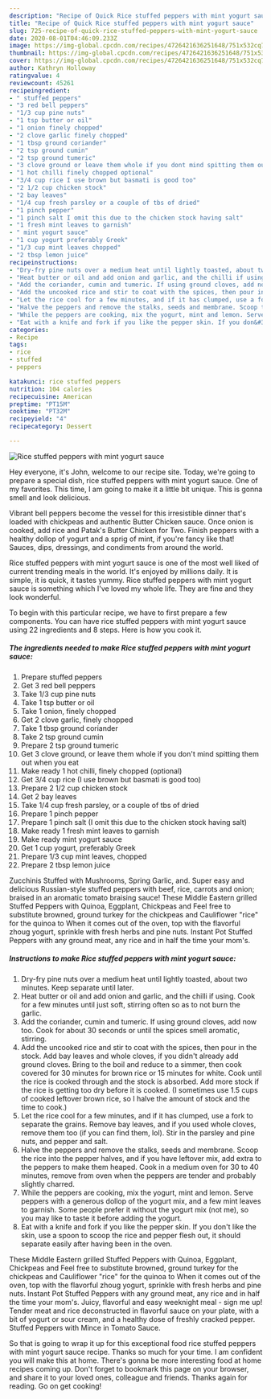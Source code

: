 ```yaml
---
description: "Recipe of Quick Rice stuffed peppers with mint yogurt sauce"
title: "Recipe of Quick Rice stuffed peppers with mint yogurt sauce"
slug: 725-recipe-of-quick-rice-stuffed-peppers-with-mint-yogurt-sauce
date: 2020-08-01T04:46:09.233Z
image: https://img-global.cpcdn.com/recipes/4726421636251648/751x532cq70/rice-stuffed-peppers-with-mint-yogurt-sauce-recipe-main-photo.jpg
thumbnail: https://img-global.cpcdn.com/recipes/4726421636251648/751x532cq70/rice-stuffed-peppers-with-mint-yogurt-sauce-recipe-main-photo.jpg
cover: https://img-global.cpcdn.com/recipes/4726421636251648/751x532cq70/rice-stuffed-peppers-with-mint-yogurt-sauce-recipe-main-photo.jpg
author: Kathryn Holloway
ratingvalue: 4
reviewcount: 45261
recipeingredient:
- " stuffed peppers"
- "3 red bell peppers"
- "1/3 cup pine nuts"
- "1 tsp butter or oil"
- "1 onion finely chopped"
- "2 clove garlic finely chopped"
- "1 tbsp ground coriander"
- "2 tsp ground cumin"
- "2 tsp ground tumeric"
- "3 clove ground or leave them whole if you dont mind spitting them out when you eat"
- "1 hot chilli finely chopped optional"
- "3/4 cup rice I use brown but basmati is good too"
- "2 1/2 cup chicken stock"
- "2 bay leaves"
- "1/4 cup fresh parsley or a couple of tbs of dried"
- "1 pinch pepper"
- "1 pinch salt I omit this due to the chicken stock having salt"
- "1 fresh mint leaves to garnish"
- " mint yogurt sauce"
- "1 cup yogurt preferably Greek"
- "1/3 cup mint leaves chopped"
- "2 tbsp lemon juice"
recipeinstructions:
- "Dry-fry pine nuts over a medium heat until lightly toasted, about two minutes. Keep separate until later."
- "Heat butter or oil and add onion and garlic, and the chilli if using. Cook for a few minutes until just soft, stirring often so as to not burn the garlic."
- "Add the coriander, cumin and tumeric. If using ground cloves, add now too. Cook for about 30 seconds or until the spices smell aromatic, stirring."
- "Add the uncooked rice and stir to coat with the spices, then pour in the stock. Add bay leaves and whole cloves, if you didn&#39;t already add ground cloves. Bring to the boil and reduce to a simmer, then cook covered for 30 minutes for brown rice or 15 minutes for white. Cook until the rice is cooked through and the stock is absorbed. Add more stock if the rice is getting too dry before it is cooked. (I sometimes use 1.5 cups of cooked leftover brown rice, so I halve the amount of stock and the time to cook.)"
- "Let the rice cool for a few minutes, and if it has clumped, use a fork to separate the grains. Remove bay leaves, and if you used whole cloves, remove them too (if you can find them, lol). Stir in the parsley and pine nuts, and pepper and salt."
- "Halve the peppers and remove the stalks, seeds and membrane. Scoop the rice into the pepper halves, and if you have leftover mix, add extra to the peppers to make them heaped. Cook in a medium oven for 30 to 40 minutes, remove from oven when the peppers are tender and probably slightly charred."
- "While the peppers are cooking, mix the yogurt, mint and lemon. Serve peppers with a generous dollop of the yogurt mix, and a few mint leaves to garnish. Some people prefer it without the yogurt mix (not me), so you may like to taste it before adding the yogurt."
- "Eat with a knife and fork if you like the pepper skin. If you don&#39;t like the skin, use a spoon to scoop the rice and pepper flesh out, it should separate easily after having been in the oven."
categories:
- Recipe
tags:
- rice
- stuffed
- peppers

katakunci: rice stuffed peppers 
nutrition: 104 calories
recipecuisine: American
preptime: "PT15M"
cooktime: "PT32M"
recipeyield: "4"
recipecategory: Dessert

---
```



![Rice stuffed peppers with mint yogurt sauce](https://img-global.cpcdn.com/recipes/4726421636251648/751x532cq70/rice-stuffed-peppers-with-mint-yogurt-sauce-recipe-main-photo.jpg)

Hey everyone, it's John, welcome to our recipe site. Today, we're going to prepare a special dish, rice stuffed peppers with mint yogurt sauce. One of my favorites. This time, I am going to make it a little bit unique. This is gonna smell and look delicious.

Vibrant bell peppers become the vessel for this irresistible dinner that&#39;s loaded with chickpeas and authentic Butter Chicken sauce. Once onion is cooked, add rice and Patak&#39;s Butter Chicken for Two. Finish peppers with a healthy dollop of yogurt and a sprig of mint, if you&#39;re fancy like that! Sauces, dips, dressings, and condiments from around the world.

Rice stuffed peppers with mint yogurt sauce is one of the most well liked of current trending meals in the world. It's enjoyed by millions daily. It is simple, it is quick, it tastes yummy. Rice stuffed peppers with mint yogurt sauce is something which I've loved my whole life. They are fine and they look wonderful.


To begin with this particular recipe, we have to first prepare a few components. You can have rice stuffed peppers with mint yogurt sauce using 22 ingredients and 8 steps. Here is how you cook it.

<!--inarticleads1-->

##### The ingredients needed to make Rice stuffed peppers with mint yogurt sauce:

1. Prepare  stuffed peppers
1. Get 3 red bell peppers
1. Take 1/3 cup pine nuts
1. Take 1 tsp butter or oil
1. Take 1 onion, finely chopped
1. Get 2 clove garlic, finely chopped
1. Take 1 tbsp ground coriander
1. Take 2 tsp ground cumin
1. Prepare 2 tsp ground tumeric
1. Get 3 clove ground, or leave them whole if you don&#39;t mind spitting them out when you eat
1. Make ready 1 hot chilli, finely chopped (optional)
1. Get 3/4 cup rice (I use brown but basmati is good too)
1. Prepare 2 1/2 cup chicken stock
1. Get 2 bay leaves
1. Take 1/4 cup fresh parsley, or a couple of tbs of dried
1. Prepare 1 pinch pepper
1. Prepare 1 pinch salt (I omit this due to the chicken stock having salt)
1. Make ready 1 fresh mint leaves to garnish
1. Make ready  mint yogurt sauce
1. Get 1 cup yogurt, preferably Greek
1. Prepare 1/3 cup mint leaves, chopped
1. Prepare 2 tbsp lemon juice


Zucchinis Stuffed with Mushrooms, Spring Garlic, and. Super easy and delicious Russian-style stuffed peppers with beef, rice, carrots and onion; braised in an aromatic tomato braising sauce! These Middle Eastern grilled Stuffed Peppers with Quinoa, Eggplant, Chickpeas and Feel free to substitute browned, ground turkey for the chickpeas and Cauliflower &#34;rice&#34; for the quinoa to When it comes out of the oven, top with the flavorful zhoug yogurt, sprinkle with fresh herbs and pine nuts. Instant Pot Stuffed Peppers with any ground meat, any rice and in half the time your mom&#39;s. 

<!--inarticleads2-->

##### Instructions to make Rice stuffed peppers with mint yogurt sauce:

1. Dry-fry pine nuts over a medium heat until lightly toasted, about two minutes. Keep separate until later.
1. Heat butter or oil and add onion and garlic, and the chilli if using. Cook for a few minutes until just soft, stirring often so as to not burn the garlic.
1. Add the coriander, cumin and tumeric. If using ground cloves, add now too. Cook for about 30 seconds or until the spices smell aromatic, stirring.
1. Add the uncooked rice and stir to coat with the spices, then pour in the stock. Add bay leaves and whole cloves, if you didn&#39;t already add ground cloves. Bring to the boil and reduce to a simmer, then cook covered for 30 minutes for brown rice or 15 minutes for white. Cook until the rice is cooked through and the stock is absorbed. Add more stock if the rice is getting too dry before it is cooked. (I sometimes use 1.5 cups of cooked leftover brown rice, so I halve the amount of stock and the time to cook.)
1. Let the rice cool for a few minutes, and if it has clumped, use a fork to separate the grains. Remove bay leaves, and if you used whole cloves, remove them too (if you can find them, lol). Stir in the parsley and pine nuts, and pepper and salt.
1. Halve the peppers and remove the stalks, seeds and membrane. Scoop the rice into the pepper halves, and if you have leftover mix, add extra to the peppers to make them heaped. Cook in a medium oven for 30 to 40 minutes, remove from oven when the peppers are tender and probably slightly charred.
1. While the peppers are cooking, mix the yogurt, mint and lemon. Serve peppers with a generous dollop of the yogurt mix, and a few mint leaves to garnish. Some people prefer it without the yogurt mix (not me), so you may like to taste it before adding the yogurt.
1. Eat with a knife and fork if you like the pepper skin. If you don&#39;t like the skin, use a spoon to scoop the rice and pepper flesh out, it should separate easily after having been in the oven.


These Middle Eastern grilled Stuffed Peppers with Quinoa, Eggplant, Chickpeas and Feel free to substitute browned, ground turkey for the chickpeas and Cauliflower &#34;rice&#34; for the quinoa to When it comes out of the oven, top with the flavorful zhoug yogurt, sprinkle with fresh herbs and pine nuts. Instant Pot Stuffed Peppers with any ground meat, any rice and in half the time your mom&#39;s. Juicy, flavorful and easy weeknight meal - sign me up! Tender meat and rice deconstructed in flavorful sauce on your plate, with a bit of yogurt or sour cream, and a healthy dose of freshly cracked pepper. Stuffed Peppers with Mince in Tomato Sauce. 

So that is going to wrap it up for this exceptional food rice stuffed peppers with mint yogurt sauce recipe. Thanks so much for your time. I am confident you will make this at home. There's gonna be more interesting food at home recipes coming up. Don't forget to bookmark this page on your browser, and share it to your loved ones, colleague and friends. Thanks again for reading. Go on get cooking!
